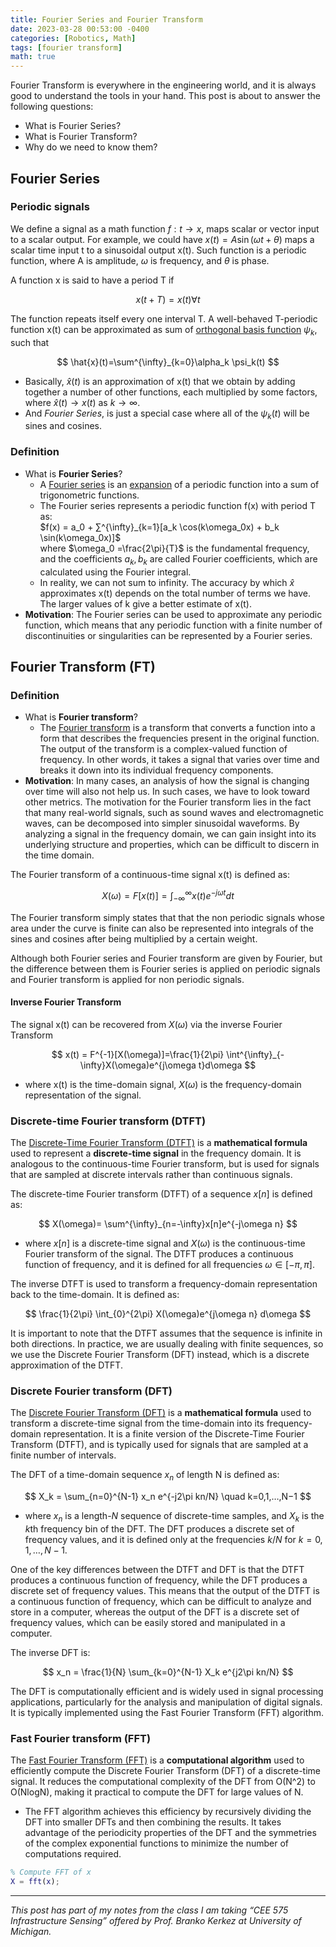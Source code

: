 ```yaml
---
title: Fourier Series and Fourier Transform
date: 2023-03-28 00:53:00 -0400
categories: [Robotics, Math]
tags: [fourier transform] 
math: true
---
```


Fourier Transform is everywhere in the engineering world, and it is always good to understand the tools in your hand.
This post is about to answer the following questions:
- What is Fourier Series?
- What is Fourier Transform?
- Why do we need to know them?

## Fourier Series
### Periodic signals
We define a signal as a math function $f: t \rightarrow x$, maps scalar or vector input to a scalar output. For example, we could have $x(t) = A\sin(\omega t + \theta)$ maps a scalar time input t to a sinusoidal output x(t). Such function is a periodic function, where A is amplitude, $\omega$ is frequency, and $\theta$ is phase.

A function x is said to have a period T if 

$$
x(t+T)=x(t) \forall t
$$

The function repeats itself every one interval T. A well-behaved T-periodic function x(t) can be approximated as sum of [orthogonal basis function](https://en.wikipedia.org/wiki/Orthogonal_functions) $\psi_k$, such that 

$$
\hat{x}(t)=\sum^{\infty}_{k=0}\alpha_k \psi_k(t)
$$

- Basically, $\hat{x}(t)$ is an approximation of x(t) that we obtain by adding together a number of other functions, each multiplied by some factors, where $\hat{x}(t) \rightarrow x(t)$ as $k\rightarrow \infty$.
- And *Fourier Series*, is just a special case where all of the $\psi_k(t)$ will be sines and cosines.

### Definition
- What is **Fourier Series**?
  - A [Fourier series](https://en.wikipedia.org/wiki/Fourier_series) is an [expansion](https://en.wikipedia.org/wiki/Series_expansion) of a periodic function into a sum of trigonometric functions. 
  - The Fourier series represents a periodic function f(x) with period T as: <br>
    $f(x) = a_0 + ∑^{\infty}_{k=1}[a_k \cos(k\omega_0x) + b_k \sin(k\omega_0x)]$ <br> where $\omega_0 =\frac{2\pi}{T}$ is the fundamental frequency, and the coefficients $a_k, b_k$ are called Fourier coefficients, which are calculated using the Fourier integral.
  - In reality, we can not sum to infinity. The accuracy by which $\hat{x}$ approximates x(t) depends on the total number of terms we have. The larger values of k give a better estimate of x(t).
- **Motivation**: The Fourier series can be used to approximate any periodic function, which means that any periodic function with a finite number of discontinuities or singularities can be represented by a Fourier series. 




## Fourier Transform (FT)
### Definition
- What is **Fourier transform**?
  - The [Fourier transform](https://en.wikipedia.org/wiki/Fourier_transform) is a transform that converts a function into a form that describes the frequencies present in the original function. The output of the transform is a complex-valued function of frequency. In other words, it takes a signal that varies over time and breaks it down into its individual frequency components. 
- **Motivation**: In many cases, an analysis of how the signal is changing over time will also not help us. In such cases, we have to look toward other metrics. The motivation for the Fourier transform lies in the fact that many real-world signals, such as sound waves and electromagnetic waves, can be decomposed into simpler sinusoidal waveforms. By analyzing a signal in the frequency domain, we can gain insight into its underlying structure and properties, which can be difficult to discern in the time domain.  

The Fourier transform of a continuous-time signal x(t) is defined as:

$$
X(\omega)=F[x(t)] =\int^{\infty}_{-\infty}x(t)e^{-j\omega t}dt
$$

The Fourier transform simply states that that the non periodic signals whose area under the curve is finite can also be represented into integrals of the sines and cosines after being multiplied by a certain weight.

Although both Fourier series and Fourier transform are given by Fourier, but the difference between them is Fourier series is applied on periodic signals and Fourier transform is applied for non periodic signals.

#### Inverse Fourier Transform
The signal x(t) can be recovered from $X(\omega)$ via the inverse Fourier Transform

$$
x(t) = F^{-1}[X(\omega)]=\frac{1}{2\pi} \int^{\infty}_{-\infty}X(\omega)e^{j\omega t}d\omega
$$

- where x(t) is the time-domain signal, $X(\omega)$ is the frequency-domain representation of the signal.


### Discrete-time Fourier transform (DTFT)
The [Discrete-Time Fourier Transform (DTFT)](https://en.wikipedia.org/wiki/Discrete-time_Fourier_transform) is a **mathematical formula** used to represent a **discrete-time signal** in the frequency domain. It is analogous to the continuous-time Fourier transform, but is used for signals that are sampled at discrete intervals rather than continuous signals.


The discrete-time Fourier transform (DTFT) of a sequence $x[n]$ is defined as:

$$
X(\omega)= \sum^{\infty}_{n=-\infty}x[n]e^{-j\omega n}
$$

- where $x[n]$ is a discrete-time signal and $X(\omega)$ is the continuous-time Fourier transform of the signal. The DTFT produces a continuous function of frequency, and it is defined for all frequencies $\omega \in [-\pi, \pi]$.

The inverse DTFT is used to transform a frequency-domain representation back to the time-domain. It is defined as: 

$$
\frac{1}{2\pi} \int_{0}^{2\pi} X(\omega)e^{j\omega n} d\omega
$$

It is important to note that the DTFT assumes that the sequence is infinite in both directions. In practice, we are usually dealing with finite sequences, so we use the Discrete Fourier Transform (DFT) instead, which is a discrete approximation of the DTFT.

### Discrete Fourier transform (DFT)
The [Discrete Fourier Transform (DFT)](https://en.wikipedia.org/wiki/Discrete_Fourier_transform) is a **mathematical formula** used to transform a discrete-time signal from the time-domain into its frequency-domain representation. It is a finite version of the Discrete-Time Fourier Transform (DTFT), and is typically used for signals that are sampled at a finite number of intervals.

The DFT of a time-domain sequence $x_n$ of length N is defined as:

$$
X_k = \sum_{n=0}^{N-1} x_n e^{-j2\pi kn/N} \quad k=0,1,…,N−1
$$

- where $x_n$ is a length-$N$ sequence of discrete-time samples, and $X_k$ is the $k$th frequency bin of the DFT. The DFT produces a discrete set of frequency values, and it is defined only at the frequencies $k/N$ for $k = 0, 1, \ldots, N-1$.

One of the key differences between the DTFT and DFT is that the DTFT produces a continuous function of frequency, while the DFT produces a discrete set of frequency values. This means that the output of the DTFT is a continuous function of frequency, which can be difficult to analyze and store in a computer, whereas the output of the DFT is a discrete set of frequency values, which can be easily stored and manipulated in a computer.

The inverse DFT is:

$$
x_n = \frac{1}{N} \sum_{k=0}^{N-1} X_k e^{j2\pi kn/N}
$$


The DFT is computationally efficient and is widely used in signal processing applications, particularly for the analysis and manipulation of digital signals. It is typically implemented using the Fast Fourier Transform (FFT) algorithm.

### Fast Fourier transform (FFT)
The [Fast Fourier Transform (FFT)](https://en.wikipedia.org/wiki/Fast_Fourier_transform) is a **computational algorithm** used to efficiently compute the Discrete Fourier Transform (DFT) of a discrete-time signal. It reduces the computational complexity of the DFT from O(N^2) to O(NlogN), making it practical to compute the DFT for large values of N.
- The FFT algorithm achieves this efficiency by recursively dividing the DFT into smaller DFTs and then combining the results. It takes advantage of the periodicity properties of the DFT and the symmetries of the complex exponential functions to minimize the number of computations required. 

```matlab
% Compute FFT of x
X = fft(x);
```
 
---

*This post has part of my notes from the class I am taking “CEE 575 Infrastructure Sensing” offered by Prof. Branko Kerkez at University of Michigan.* 